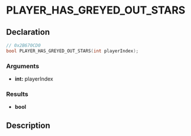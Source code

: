 # PLAYER_HAS_GREYED_OUT_STARS

## Declaration
```cpp
// 0x2B670CD0
bool PLAYER_HAS_GREYED_OUT_STARS(int playerIndex);
```

### Arguments
- **int:** playerIndex

### Results
- **bool**

## Description
